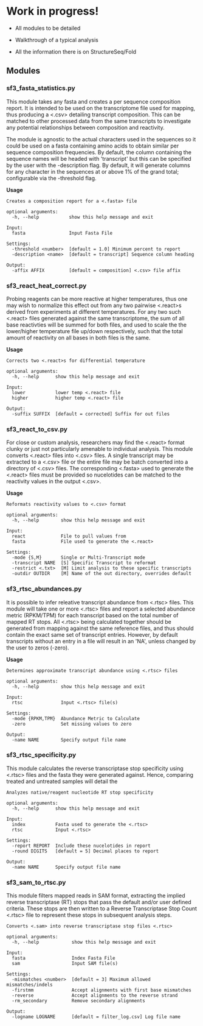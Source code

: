 # Work in progress!

* All modules to be detailed

* Walkthrough of a typical analysis

* All the information there is on StructureSeq/Fold

## Modules

### sf3_fasta_statistics.py
This module takes any fasta and creates a per sequence composition
report. It is intended to be used on the transcriptome file used for
mapping, thus producing a <.csv> detailing transcript composition. This
can be matched to other processed data from the same transcripts to investigate
any potential relationships between composition and reactivity.

The module is agnostic to the actual characters used in the sequences
so it could be used on a fasta containing amino acids to obtain similar
per sequence composition frequencies. By default, the column containing
the sequence names will be headed with 'transcript' but this can be
specified by the user with the -description flag. By default, it
will generate columns for any character in the sequences at or above
1% of the grand total; configurable via the -threshold flag.

**Usage**
```
Creates a composition report for a <.fasta> file

optional arguments:
  -h, --help           show this help message and exit

Input:
  fasta                Input Fasta File

Settings:
  -threshold <number>  [default = 1.0] Minimum percent to report
  -description <name>  [default = transcript] Sequence column heading

Output:
  -affix AFFIX         [default = composition] <.csv> file affix
```

### sf3_react_heat_correct.py
Probing reagents can be more reactive at higher temperatures, thus one may wish to 
normalize this effect out from any two pairwise <.react>s derived from experiments
at different temperatures. For any two such <.react> files generated against the same
transcriptome, the sum of all base reactivties will be summed for both files, and used
to scale the the lower/higher temperature file up/down respectively, such that the total
amount of reactivity on all bases in both files is the same. 

**Usage**
```
Corrects two <.react>s for differential temperature

optional arguments:
  -h, --help      show this help message and exit

Input:
  lower           lower temp <.react> file
  higher          higher temp <.react> file

Output:
  -suffix SUFFIX  [default = corrected] Suffix for out files
```

### sf3_react_to_csv.py
For close or custom analysis, researchers may find the <.react> format clunky
or just not particularly amenable to individual analysis. This module converts <.react>
files into <.csv> files. A single transcript may be extracted to a <.csv> file 
or the entire file may be batch converted into a directory of <.csv> files. The
corresponding <.fasta> used to generate the <.react> files must be provided so
nucelotides can be matched to the reactivity values in the output <.csv>.

**Usage**
```
Reformats reactivity values to <.csv> format

optional arguments:
  -h, --help        show this help message and exit

Input:
  react             File to pull values from
  fasta             File used to generate the <.react>

Settings:
  -mode {S,M}       Single or Multi-Transcript mode
  -transcript NAME  [S] Specific Transcript to reformat
  -restrict <.txt>  [M] Limit analysis to these specific transcripts
  -outdir OUTDIR    [M] Name of the out directory, overrides default
```

### sf3_rtsc_abundances.py
It is possible to infer releative transcript abundance from <.rtsc> files.
This module will take one or more <.rtsc> files and report a selected abundance
metric (RPKM/TPM) for each transcript based on the total number of mapped RT stops.
All <.rtsc> being calculated together should be generated from mapping against the
same reference files, and thus should contain the exact same set of transcript entries.
However, by default transcripts without an entry in a file will result in an 'NA', 
unless changed by the user to zeros (-zero).

**Usage**
```
Determines approximate transcript abundance using <.rtsc> files

optional arguments:
  -h, --help        show this help message and exit

Input:
  rtsc              Input <.rtsc> file(s)

Settings:
  -mode {RPKM,TPM}  Abundance Metric to Calculate
  -zero             Set missing values to zero

Output:
  -name NAME        Specify output file name
```

### sf3_rtsc_specificity.py
This module calculates the reverse transcriptase stop specificity using
<.rtsc> files and the fasta they were generated against. Hence, comparing 
treated and untreated samples will detail the 

```
Analyzes native/reagent nucleotide RT stop specificity

optional arguments:
  -h, --help      show this help message and exit

Input:
  index           Fasta used to generate the <.rtsc>
  rtsc            Input <.rtsc>

Settings:
  -report REPORT  Include these nucelotides in report
  -round DIGITS   [default = 5] Decimal places to report

Output:
  -name NAME      Specify output file name
```

### sf3_sam_to_rtsc.py
This module filters mapped reads in SAM format, extracting the implied
reverse transcriptase (RT) stops that pass the default and/or user
defined criteria. These stops are then written to a Reverse Transcriptase
Stop Count <.rtsc> file to represent these stops in subsequent analysis steps.

```
Converts <.sam> into reverse transcriptase stop files <.rtsc>

optional arguments:
  -h, --help            show this help message and exit

Input:
  fasta                 Index Fasta File
  sam                   Input SAM file(s)

Settings:
  -mismatches <number>  [default = 3] Maximum allowed mismatches/indels
  -firstmm              Accept alignments with first base mismatches
  -reverse              Accept alignments to the reverse strand
  -rm_secondary         Remove secondary alignments

Output:
  -logname LOGNAME      [default = filter_log.csv] Log file name
```



